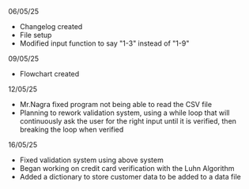 06/05/25
- Changelog created
- File setup
- Modified input function to say "1-3" instead of "1-9"

09/05/25
- Flowchart created

12/05/25
- Mr.Nagra fixed program not being able to read the CSV file
- Planning to rework validation system, using a while loop that will continuously ask the user for the right input until it is verified, then breaking the loop when verified

16/05/25
- Fixed validation system using above system
- Began working on credit card verification with the Luhn Algorithm
- Added a dictionary to store customer data to be added to a data file
